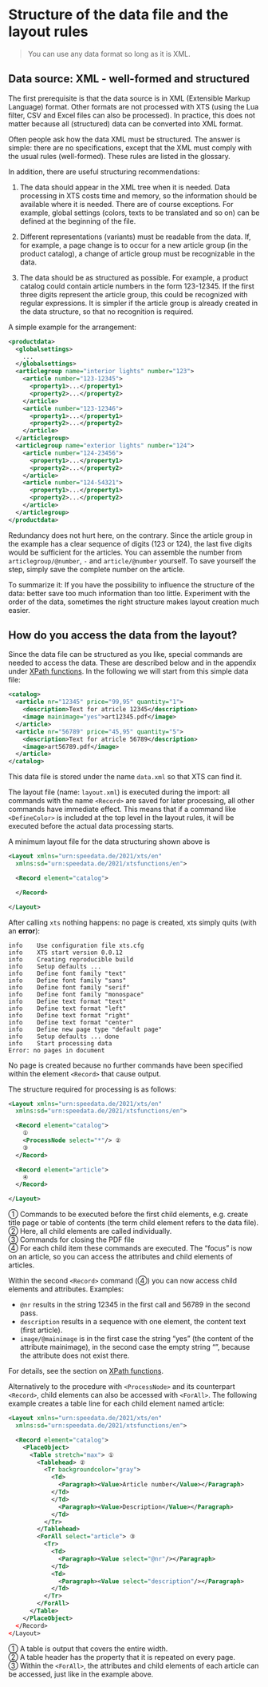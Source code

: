 # Structure of the data file and the layout rules



> You can use any data format so long as it is XML.

## Data source: XML - well-formed and structured

The first prerequisite is that the data source is in XML (Extensible Markup Language) format.
Other formats are not processed with XTS (using the Lua filter, CSV and Excel files can also be processed). In practice, this does not matter because all (structured) data can be converted into XML format.

Often people ask how the data XML must be structured. The answer is simple: there are no specifications, except that the XML must comply with the usual rules (well-formed). These rules are listed in the glossary.

In addition, there are useful structuring recommendations:

1. The data should appear in the XML tree when it is needed. Data processing in XTS costs time and memory, so the information should be available where it is needed. There are of course exceptions. For example, global settings (colors, texts to be translated and so on) can be defined at the beginning of the file.

1. Different representations (variants) must be readable from the data. If, for example, a page change is to occur for a new article group (in the product catalog), a change of article group must be recognizable in the data.

1. The data should be as structured as possible. For example, a product catalog could contain article numbers in the form 123-12345. If the first three digits represent the article group, this could be recognized with regular expressions. It is simpler if the article group is already created in the data structure, so that no recognition is required.

A simple example for the arrangement:

~~~xml
<productdata>
  <globalsettings>
    ...
  </globalsettings>
  <articlegroup name="interior lights" number="123">
    <article number="123-12345">
      <property1>...</property1>
      <property2>...</property2>
    </article>
    <article number="123-12346">
      <property1>...</property1>
      <property2>...</property2>
    </article>
  </articlegroup>
  <articlegroup name="exterior lights" number="124">
    <article number="124-23456">
      <property1>...</property1>
      <property2>...</property2>
    </article>
    <article number="124-54321">
      <property1>...</property1>
      <property2>...</property2>
    </article>
  </articlegroup>
</productdata>
~~~

Redundancy does not hurt here, on the contrary. Since the article group in the example has a clear sequence of digits (123 or 124), the last five digits would be sufficient for the articles. You can assemble the number from `articlegroup/@number`, `-` and `article/@number` yourself. To save yourself the step, simply save the complete number on the article.

To summarize it: If you have the possibility to influence the structure of the data: better save too much information than too little. Experiment with the order of the data, sometimes the right structure makes layout creation much easier.

## How do you access the data from the layout?

Since the data file can be structured as you like, special commands are needed to access the data.
These are described below and in the appendix under [XPath functions](xpath.md). In the following we will start from this simple data file:


~~~xml
<catalog>
  <article nr="12345" price="99,95" quantity="1">
    <description>Text for atricle 12345</description>
    <image mainimage="yes">art12345.pdf</image>
  </article>
  <article nr="56789" price="45,95" quantity="5">
    <description>Text for atricle 56789</description>
    <image>art56789.pdf</image>
  </article>
</catalog>
~~~


This data file is stored under the name `data.xml` so that XTS can find it.

The layout file (name: `layout.xml`) is executed during the import: all commands with the name `<Record>` are saved for later processing, all other commands have immediate effect. This means that if a command like `<DefineColor>` is included at the top level in the layout rules, it will be executed before the actual data processing starts.

A minimum layout file for the data structuring shown above is


~~~xml
<Layout xmlns="urn:speedata.de/2021/xts/en"
  xmlns:sd="urn:speedata.de/2021/xtsfunctions/en">

  <Record element="catalog">

  </Record>

</Layout>
~~~


After calling `xts` nothing happens: no page is created, xts simply quits (with an **error**):

~~~
info    Use configuration file xts.cfg
info    XTS start version 0.0.12
info    Creating reproducible build
info    Setup defaults ...
info    Define font family "text"
info    Define font family "sans"
info    Define font family "serif"
info    Define font family "monospace"
info    Define text format "text"
info    Define text format "left"
info    Define text format "right"
info    Define text format "center"
info    Define new page type "default page"
info    Setup defaults ... done
info    Start processing data
Error: no pages in document
~~~


No page is created because no further commands have been specified within the element `<Record>` that cause output.

The structure required for processing is as follows:


~~~xml
<Layout xmlns="urn:speedata.de/2021/xts/en"
  xmlns:sd="urn:speedata.de/2021/xtsfunctions/en">

  <Record element="catalog">
    ①
    <ProcessNode select="*"/> ②
    ③
  </Record>

  <Record element="article">
    ④
  </Record>

</Layout>
~~~
① Commands to be executed before the first child elements, e.g. create title page or table of contents (the term child element refers to the data file).<br>
② Here, all child elements are called individually.<br>
③ Commands for closing the PDF file<br>
④ For each child item these commands are executed. The “focus” is now on an article, so you can access the attributes and child elements of articles.

Within the second `<Record>` command (④) you can now access child elements and attributes. Examples:

* `@nr` results in the string 12345 in the first call and 56789 in the second pass.
* `description` results in a sequence with one element, the content text (first article).
* `image/@mainimage` is in the first case the string “yes” (the content of the attribute mainimage), in the second case the empty string “”, because the attribute does not exist there.

For details, see the section on [XPath functions](xpath.md).

Alternatively to the procedure with `<ProcessNode>` and its counterpart `<Record>`, child elements can also be accessed with `<ForAll>`. The following example creates a table line for each child element named article:


~~~xml
<Layout xmlns="urn:speedata.de/2021/xts/en"
  xmlns:sd="urn:speedata.de/2021/xtsfunctions/en">

  <Record element="catalog">
    <PlaceObject>
      <Table stretch="max"> ①
        <Tablehead> ②
          <Tr backgroundcolor="gray">
            <Td>
              <Paragraph><Value>Article number</Value></Paragraph>
            </Td>
            </Td>
              <Paragraph><Value>Description</Value></Paragraph>
            </Td>
          </Tr>
        </Tablehead>
        <ForAll select="article"> ③
          <Tr>
            <Td>
              <Paragraph><Value select="@nr"/></Paragraph>
            </Td>
            <Td>
              <Paragraph><Value select="description"/></Paragraph>
            </Td>
          </Tr>
        </ForAll>
      </Table>
    </PlaceObject>
  </Record>
</Layout>
~~~
① A table is output that covers the entire width.<br>
② A table header has the property that it is repeated on every page.<br>
③ Within the `<ForAll>`, the attributes and child elements of each article can be accessed, just like in the example above.

<!-- Tables are covered in the basics (chapter <<ch-intro-tables>>) and in more detail in <<ch-tables2,chapter 6>>. -->


